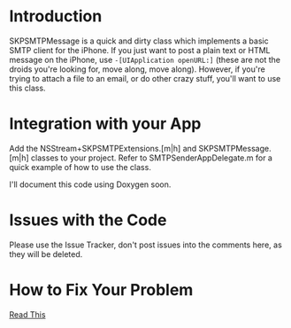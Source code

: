 # Introduction #

SKPSMTPMessage is a quick and dirty class which implements a basic SMTP client for the iPhone. If you just want to post a plain text or HTML message on the iPhone, use `-[UIApplication openURL:]` (these are not the droids you're looking for, move along, move along). However, if you're trying to attach a file to an email, or do other crazy stuff, you'll want to use this class.

# Integration with your App #

Add the NSStream+SKPSMTPExtensions.[m|h] and SKPSMTPMessage.[m|h] classes to your project. Refer to SMTPSenderAppDelegate.m for a quick example of how to use the class.

I'll document this code using Doxygen soon.

# Issues with the Code #

Please use the Issue Tracker, don't post issues into the comments here, as they will be deleted.

# How to Fix Your Problem #

[Read This](http://blog.skorpiostech.com/2009/02/11/skpsmptmessage-economics-of-open-source/)